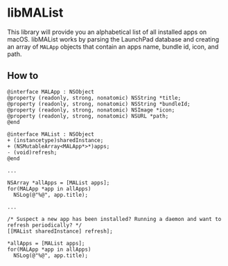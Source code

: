 # libMAList
This library will provide you an alphabetical list of all installed apps on macOS. libMAList works by parsing the LaunchPad database and creating an array of `MALApp` objects that contain an apps name, bundle id, icon, and path. 

## How to

```
@interface MALApp : NSObject
@property (readonly, strong, nonatomic) NSString *title;
@property (readonly, strong, nonatomic) NSString *bundleId;
@property (readonly, strong, nonatomic) NSImage *icon;
@property (readonly, strong, nonatomic) NSURL *path;
@end

@interface MAList : NSObject
+ (instancetype)sharedInstance;
+ (NSMutableArray<MALApp*>*)apps;
- (void)refresh;
@end

...

NSArray *allApps = [MAList apps];
for(MALApp *app in allApps)
  NSLog(@"%@", app.title);

...

/* Suspect a new app has been installed? Running a daemon and want to refresh periodically? */
[[MAList sharedInstance] refresh];

*allApps = [MAList apps];
for(MALApp *app in allApps)
  NSLog(@"%@", app.title);
```
